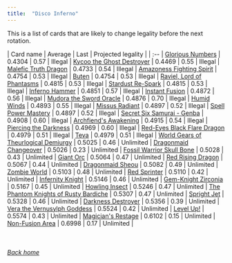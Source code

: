 ```yaml
---
title:  "Disco Inferno"
---
```


This is a list of cards that are likely to change legality before the next rotation.

| Card name | Average | Last | Projected legality |
| :-- |
[Glorious Numbers](https://db.ygoprodeck.com/card/?search=Glorious%20Numbers) | 0.4304 | 0.57 | Illegal |
[Kycoo the Ghost Destroyer](https://db.ygoprodeck.com/card/?search=Kycoo%20the%20Ghost%20Destroyer) | 0.4469 | 0.55 | Illegal |
[Malefic Truth Dragon](https://db.ygoprodeck.com/card/?search=Malefic%20Truth%20Dragon) | 0.4733 | 0.54 | Illegal |
[Amazoness Fighting Spirit](https://db.ygoprodeck.com/card/?search=Amazoness%20Fighting%20Spirit) | 0.4754 | 0.53 | Illegal |
[Buten](https://db.ygoprodeck.com/card/?search=Buten) | 0.4754 | 0.53 | Illegal |
[Raviel, Lord of Phantasms](https://db.ygoprodeck.com/card/?search=Raviel,%20Lord%20of%20Phantasms) | 0.4815 | 0.53 | Illegal |
[Stardust Re-Spark](https://db.ygoprodeck.com/card/?search=Stardust%20Re-Spark) | 0.4815 | 0.53 | Illegal |
[Inferno Hammer](https://db.ygoprodeck.com/card/?search=Inferno%20Hammer) | 0.4851 | 0.57 | Illegal |
[Instant Fusion](https://db.ygoprodeck.com/card/?search=Instant%20Fusion) | 0.4872 | 0.56 | Illegal |
[Mudora the Sword Oracle](https://db.ygoprodeck.com/card/?search=Mudora%20the%20Sword%20Oracle) | 0.4876 | 0.70 | Illegal |
[Humid Winds](https://db.ygoprodeck.com/card/?search=Humid%20Winds) | 0.4893 | 0.55 | Illegal |
[Missus Radiant](https://db.ygoprodeck.com/card/?search=Missus%20Radiant) | 0.4897 | 0.52 | Illegal |
[Spell Power Mastery](https://db.ygoprodeck.com/card/?search=Spell%20Power%20Mastery) | 0.4897 | 0.52 | Illegal |
[Secret Six Samurai - Genba](https://db.ygoprodeck.com/card/?search=Secret%20Six%20Samurai%20-%20Genba) | 0.4908 | 0.60 | Illegal |
[Archfiend's Awakening](https://db.ygoprodeck.com/card/?search=Archfiend's%20Awakening) | 0.4915 | 0.54 | Illegal |
[Piercing the Darkness](https://db.ygoprodeck.com/card/?search=Piercing%20the%20Darkness) | 0.4969 | 0.60 | Illegal |
[Red-Eyes Black Flare Dragon](https://db.ygoprodeck.com/card/?search=Red-Eyes%20Black%20Flare%20Dragon) | 0.4979 | 0.51 | Illegal |
[Teva](https://db.ygoprodeck.com/card/?search=Teva) | 0.4979 | 0.51 | Illegal |
[World Gears of Theurlogical Demiurgy](https://db.ygoprodeck.com/card/?search=World%20Gears%20of%20Theurlogical%20Demiurgy) | 0.5025 | 0.46 | Unlimited |
[Dragonmaid Changeover](https://db.ygoprodeck.com/card/?search=Dragonmaid%20Changeover) | 0.5026 | 0.23 | Unlimited |
[Fossil Warrior Skull Bone](https://db.ygoprodeck.com/card/?search=Fossil%20Warrior%20Skull%20Bone) | 0.5028 | 0.43 | Unlimited |
[Giant Orc](https://db.ygoprodeck.com/card/?search=Giant%20Orc) | 0.5064 | 0.47 | Unlimited |
[Red Rising Dragon](https://db.ygoprodeck.com/card/?search=Red%20Rising%20Dragon) | 0.5067 | 0.44 | Unlimited |
[Dragonmaid Sheou](https://db.ygoprodeck.com/card/?search=Dragonmaid%20Sheou) | 0.5082 | 0.49 | Unlimited |
[Zombie World](https://db.ygoprodeck.com/card/?search=Zombie%20World) | 0.5103 | 0.48 | Unlimited |
[Red Sprinter](https://db.ygoprodeck.com/card/?search=Red%20Sprinter) | 0.5110 | 0.42 | Unlimited |
[Infernity Knight](https://db.ygoprodeck.com/card/?search=Infernity%20Knight) | 0.5146 | 0.46 | Unlimited |
[Gem-Knight Zirconia](https://db.ygoprodeck.com/card/?search=Gem-Knight%20Zirconia) | 0.5167 | 0.45 | Unlimited |
[Howling Insect](https://db.ygoprodeck.com/card/?search=Howling%20Insect) | 0.5246 | 0.47 | Unlimited |
[The Phantom Knights of Rusty Bardiche](https://db.ygoprodeck.com/card/?search=The%20Phantom%20Knights%20of%20Rusty%20Bardiche) | 0.5307 | 0.47 | Unlimited |
[Spright Jet](https://db.ygoprodeck.com/card/?search=Spright%20Jet) | 0.5328 | 0.46 | Unlimited |
[Darkness Destroyer](https://db.ygoprodeck.com/card/?search=Darkness%20Destroyer) | 0.5356 | 0.39 | Unlimited |
[Vera the Vernusylph Goddess](https://db.ygoprodeck.com/card/?search=Vera%20the%20Vernusylph%20Goddess) | 0.5524 | 0.42 | Unlimited |
[Level Up!](https://db.ygoprodeck.com/card/?search=Level%20Up!) | 0.5574 | 0.43 | Unlimited |
[Magician's Restage](https://db.ygoprodeck.com/card/?search=Magician's%20Restage) | 0.6102 | 0.15 | Unlimited |
[Non-Fusion Area](https://db.ygoprodeck.com/card/?search=Non-Fusion%20Area) | 0.6998 | 0.17 | Unlimited |

<br>

###### [Back home](index)
